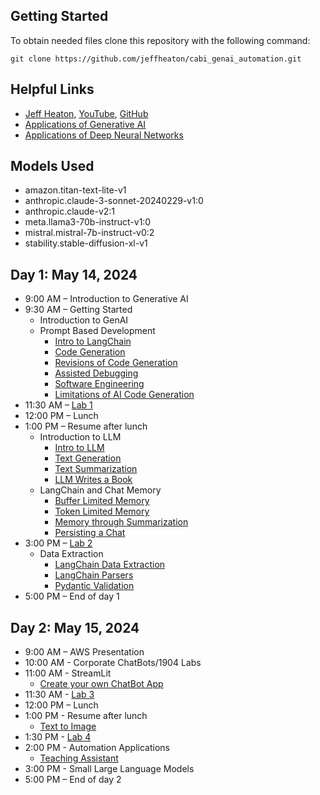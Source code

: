 ## Getting Started

To obtain needed files clone this repository with the following command:

```
git clone https://github.com/jeffheaton/cabi_genai_automation.git
```

## Helpful Links

- [Jeff Heaton](https://www.linkedin.com/in/jeffheaton/), [YouTube](https://youtube.com/@HeatonResearch), [GitHub](https://github.com/jeffheaton)
- [Applications of Generative AI](https://github.com/jeffheaton/app_generative_ai)
- [Applications of Deep Neural Networks](https://github.com/jeffheaton/app_deep_learning)

## Models Used

- amazon.titan-text-lite-v1
- anthropic.claude-3-sonnet-20240229-v1:0
- anthropic.claude-v2:1
- meta.llama3-70b-instruct-v1:0
- mistral.mistral-7b-instruct-v0:2
- stability.stable-diffusion-xl-v1

## Day 1: May 14, 2024

- 9:00 AM – Introduction to Generative AI
- 9:30 AM – Getting Started
  - Introduction to GenAI
  - Prompt Based Development
    - [Intro to LangChain](cabi_genai_1_1_langchain.ipynb)
    - [Code Generation](cabi_genai_1_2_code.ipynb)
    - [Revisions of Code Generation](cabi_genai_1_3_code_revisions.ipynb)
    - [Assisted Debugging](cabi_genai_1_4_debugging.ipynb)
    - [Software Engineering](cabi_genai_1_5_software_eng.ipynb)
    - [Limitations of AI Code Generation](cabi_genai_1_6_code_gen_limit.ipynb)
- 11:30 AM – [Lab 1](cabi_genai_1_lab.ipynb)
- 12:00 PM – Lunch
- 1:00 PM – Resume after lunch
  - Introduction to LLM
    - [Intro to LLM](cabi_genai_2_1_llm.ipynb)
    - [Text Generation](cabi_genai_2_2_text_gen.ipynb)
    - [Text Summarization](cabi_genai_2_3_text_summary.ipynb)
    - [LLM Writes a Book](cabi_genai_2_4_book.ipynb)
  - LangChain and Chat Memory
    - [Buffer Limited Memory](cabi_genai_2_6_memory_buffer.ipynb)
    - [Token Limited Memory](cabi_genai_2_7_memory_token.ipynb)
    - [Memory through Summarization](cabi_genai_2_8_memory_summary.ipynb)
    - [Persisting a Chat](cabi_genai_2_9_memory_persist.ipynb)
- 3:00 PM – [Lab 2](cabi_genai_2_lab.ipynb)
  - Data Extraction
    - [LangChain Data Extraction](cabi_genai_3_1_langchain_data.ipynb)
    - [LangChain Parsers](cabi_genai_3_2_parsers.ipynb)
    - [Pydantic Validation](cabi_genai_3_3_pydantic.ipynb)
- 5:00 PM – End of day 1

## Day 2: May 15, 2024

- 9:00 AM – AWS Presentation
- 10:00 AM - Corporate ChatBots/1904 Labs
- 11:00 AM - StreamLit
  - [Create your own ChatBot App](./chatapp/)
- 11:30 AM - [Lab 3](cabi_genai_3_lab.ipynb)
- 12:00 PM – Lunch
- 1:00 PM - Resume after lunch
  - [Text to Image](cabi_genai_4_1_images.ipynb)
- 1:30 PM - [Lab 4](cabi_genai_4_lab.ipynb)
- 2:00 PM - Automation Applications
  - [Teaching Assistant](cabi_genai_5_1_prof_answer.ipynb)
- 3:00 PM - Small Large Language Models
- 5:00 PM – End of day 2
